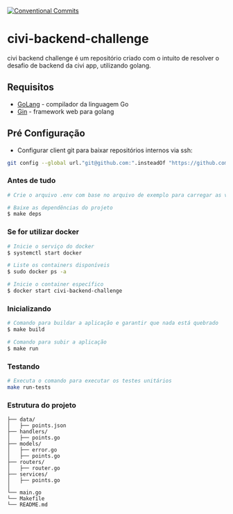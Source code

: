 [![Conventional Commits](https://img.shields.io/badge/Conventional%20Commits-1.0.0-yellow.svg)](https://conventionalcommits.org)

# civi-backend-challenge
civi backend challenge é um repositório criado com o intuito de resolver o desafio de backend da civi app, utilizando golang.

## Requisitos

* [GoLang](https://golang.org/) - compilador da linguagem Go
* [Gin](https://github.com/gin-gonic/gin) - framework web para golang

## Pré Configuração

* Configurar client git para baixar repositórios internos via ssh:

```bash 
git config --global url."git@github.com:".insteadOf "https://github.com/"
```

### Antes de tudo

``` bash
# Crie o arquivo .env com base no arquivo de exemplo para carregar as variaveis de ambiente

# Baixe as dependências do projeto
$ make deps
```

### Se for utilizar docker
``` bash
# Inicie o serviço do docker
$ systemctl start docker

# Liste os containers disponíveis
$ sudo docker ps -a

# Inicie o container específico
$ docker start civi-backend-challenge
```

### Inicializando
``` bash
# Comando para buildar a aplicação e garantir que nada está quebrado
$ make build

# Comando para subir a aplicação
$ make run
```

### Testando
```bash
# Executa o comando para executar os testes unitários
make run-tests
```

### Estrutura do projeto
```
├── data/
│   ├── points.json
├── handlers/
│   ├── points.go
├── models/
│   ├── error.go
│   ├── points.go
├── routers/
│   ├── router.go
├── services/
│   ├── points.go
│
└── main.go
└── Makefile
└── README.md
```